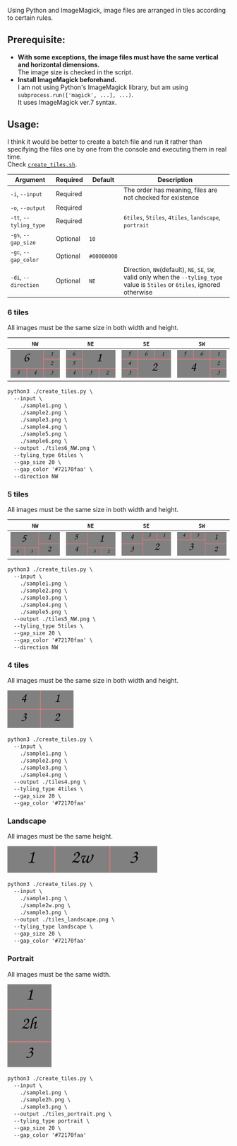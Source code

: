 Using Python and ImageMagick, image files are arranged in tiles according to certain rules.

## Prerequisite:

- **With some exceptions, the image files must have the same vertical and horizontal dimensions.**  
The image size is checked in the script.
- **Install ImageMagick beforehand.**  
I am not using Python's ImageMagick library, but am using `subprocess.run(['magick', ...], ...)`.  
It uses ImageMagick ver.7 syntax.


## Usage:

I think it would be better to create a batch file and run it rather than specifying the files one by one from the console and executing them in real time.  
Check [`create_tiles.sh`](./create_tiles.sh).

|Argument|Required|Default|Description|
|---|---|---|---|
|`-i`, `--input`|Required||The order has meaning, files are not checked for existence|
|`-o`, `--output`|Required|||
|`-tt`, `--tyling_type`|Required||`6tiles`, `5tiles`, `4tiles`, `landscape`, `portrait`|
|`-gs`, `--gap_size`|Optional|`10`||
|`-gc`, `--gap_color`|Optional|`#00000000`||
|`-di`, `--direction`|Optional|`NE`|Direction, `NW`(default), `NE`, `SE`, `SW`, valid only when the `--tyling_type` value is `5tiles` or `6tiles`, ignored otherwise|


### 6 tiles

All images must be the same size in both width and height.

|`NW`|`NE`|`SE`|`SW`|
|--|--|--|--|
|<img src="./tiles6_NW.png" width="150">|<img src="./tiles6_NE.png" width="150">|<img src="./tiles6_SE.png" width="150">|<img src="./tiles6_SW.png" width="150">|

```
python3 ./create_tiles.py \
  --input \
    ./sample1.png \
    ./sample2.png \
    ./sample3.png \
    ./sample4.png \
    ./sample5.png \
    ./sample6.png \
  --output ./tiles6_NW.png \
  --tyling_type 6tiles \
  --gap_size 20 \
  --gap_color '#72170faa' \
  --direction NW
```


### 5 tiles

All images must be the same size in both width and height.

|`NW`|`NE`|`SE`|`SW`|
|--|--|--|--|
|<img src="./tiles5_NW.png" width="150">|<img src="./tiles5_NE.png" width="150">|<img src="./tiles5_SE.png" width="150">|<img src="./tiles5_SW.png" width="150">|

```
python3 ./create_tiles.py \
  --input \
    ./sample1.png \
    ./sample2.png \
    ./sample3.png \
    ./sample4.png \
    ./sample5.png \
  --output ./tiles5_NW.png \
  --tyling_type 5tiles \
  --gap_size 20 \
  --gap_color '#72170faa' \
  --direction NW
```


### 4 tiles

All images must be the same size in both width and height.

<img src="./tiles4.png" width="150">

```
python3 ./create_tiles.py \
  --input \
    ./sample1.png \
    ./sample2.png \
    ./sample3.png \
    ./sample4.png \
  --output ./tiles4.png \
  --tyling_type 4tiles \
  --gap_size 20 \
  --gap_color '#72170faa'
```


### Landscape

All images must be the same height.

<img src="./tiles_landscape.png" height="60">

```
python3 ./create_tiles.py \
  --input \
    ./sample1.png \
    ./sample2w.png \
    ./sample3.png \
  --output ./tiles_landscape.png \
  --tyling_type landscape \
  --gap_size 20 \
  --gap_color '#72170faa'
```


### Portrait

All images must be the same width.

<img src="./tiles_portrait.png" width="100">

```
python3 ./create_tiles.py \
  --input \
    ./sample1.png \
    ./sample2h.png \
    ./sample3.png \
  --output ./tiles_portrait.png \
  --tyling_type portrait \
  --gap_size 20 \
  --gap_color '#72170faa'
```


<!-- -->
